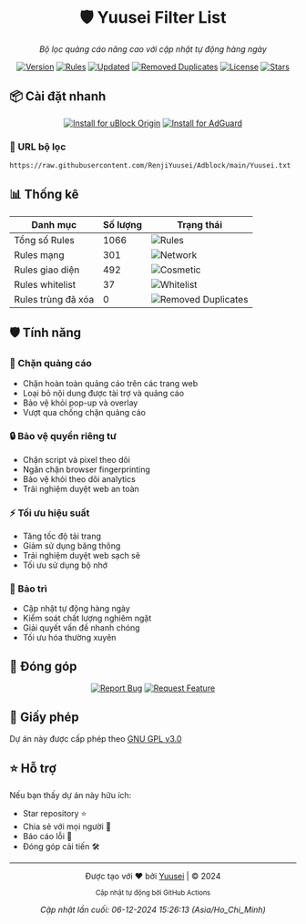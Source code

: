 <div align="center">

# 🛡️ Yuusei Filter List

_Bộ lọc quảng cáo nâng cao với cập nhật tự động hàng ngày_

[![Version](https://img.shields.io/endpoint?url=https://raw.githubusercontent.com/RenjiYuusei/Adblock/main/.github/badges/version.json)](https://github.com/RenjiYuusei/Adblock/main/Yuusei.txt)
[![Rules](https://img.shields.io/endpoint?url=https://raw.githubusercontent.com/RenjiYuusei/Adblock/main/.github/badges/rules.json)](https://raw.githubusercontent.com/RenjiYuusei/Adblock/main/Yuusei.txt)
[![Updated](https://img.shields.io/endpoint?url=https://raw.githubusercontent.com/RenjiYuusei/Adblock/main/.github/badges/updated.json)](https://github.com/RenjiYuusei/Adblock/commits/main)
[![Removed Duplicates](https://img.shields.io/endpoint?url=https://raw.githubusercontent.com/RenjiYuusei/Adblock/main/.github/badges/removed_duplicates.json)](https://raw.githubusercontent.com/RenjiYuusei/Adblock/main/Yuusei.txt)
[![License](https://img.shields.io/badge/license-GPL--3.0-orange?style=flat-square)](LICENSE)
[![Stars](https://img.shields.io/github/stars/RenjiYuusei/Adblock?style=flat-square&color=yellow)](https://github.com/RenjiYuusei/Adblock/stargazers)

</div>

## 📦 Cài đặt nhanh

<div align="center">

[![Install for uBlock Origin](https://img.shields.io/endpoint?url=https://raw.githubusercontent.com/RenjiYuusei/Adblock/main/.github/badges/ublock.json)](https://raw.githubusercontent.com/RenjiYuusei/Adblock/main/Yuusei.txt)
[![Install for AdGuard](https://img.shields.io/endpoint?url=https://raw.githubusercontent.com/RenjiYuusei/Adblock/main/.github/badges/adguard.json)](https://subscribe.adblockplus.org/?location=https://raw.githubusercontent.com/RenjiYuusei/Adblock/main/Yuusei.txt)

</div>

### 🔗 URL bộ lọc
```
https://raw.githubusercontent.com/RenjiYuusei/Adblock/main/Yuusei.txt
```

## 📊 Thống kê

<div align="center">

| Danh mục | Số lượng | Trạng thái |
|----------|--------|---------|
| Tổng số Rules | 1066 | ![Rules](https://img.shields.io/endpoint?url=https://raw.githubusercontent.com/RenjiYuusei/Adblock/main/.github/badges/rules.json) |
| Rules mạng | 301 | ![Network](https://img.shields.io/endpoint?url=https://raw.githubusercontent.com/RenjiYuusei/Adblock/main/.github/badges/network_rules.json) |
| Rules giao diện | 492 | ![Cosmetic](https://img.shields.io/endpoint?url=https://raw.githubusercontent.com/RenjiYuusei/Adblock/main/.github/badges/cosmetic_rules.json) |
| Rules whitelist | 37 | ![Whitelist](https://img.shields.io/endpoint?url=https://raw.githubusercontent.com/RenjiYuusei/Adblock/main/.github/badges/whitelist_rules.json) |
| Rules trùng đã xóa | 0 | ![Removed Duplicates](https://img.shields.io/endpoint?url=https://raw.githubusercontent.com/RenjiYuusei/Adblock/main/.github/badges/removed_duplicates.json) |

</div>

## 🛡️ Tính năng

### 🚫 Chặn quảng cáo
- Chặn hoàn toàn quảng cáo trên các trang web
- Loại bỏ nội dung được tài trợ và quảng cáo
- Bảo vệ khỏi pop-up và overlay
- Vượt qua chống chặn quảng cáo

### 🔒 Bảo vệ quyền riêng tư
- Chặn script và pixel theo dõi
- Ngăn chặn browser fingerprinting
- Bảo vệ khỏi theo dõi analytics
- Trải nghiệm duyệt web an toàn

### ⚡ Tối ưu hiệu suất
- Tăng tốc độ tải trang
- Giảm sử dụng băng thông
- Trải nghiệm duyệt web sạch sẽ
- Tối ưu sử dụng bộ nhớ

### 🔄 Bảo trì
- Cập nhật tự động hàng ngày
- Kiểm soát chất lượng nghiêm ngặt
- Giải quyết vấn đề nhanh chóng
- Tối ưu hóa thường xuyên

## 🤝 Đóng góp

<div align="center">

[![Report Bug](https://img.shields.io/badge/Báo%20lỗi-Gửi%20Issue-red?style=for-the-badge)](https://github.com/RenjiYuusei/Adblock/issues/new?assignees=&labels=bug&template=bug_report.md)
[![Request Feature](https://img.shields.io/badge/Yêu%20cầu%20tính%20năng-Gửi%20ý%20tưởng-blue?style=for-the-badge)](https://github.com/RenjiYuusei/Adblock/issues/new?assignees=&labels=enhancement&template=feature_request.md)

</div>

## 📜 Giấy phép

Dự án này được cấp phép theo [GNU GPL v3.0](LICENSE)

## ⭐ Hỗ trợ

Nếu bạn thấy dự án này hữu ích:
- Star repository ⭐
- Chia sẻ với mọi người 🔄
- Báo cáo lỗi 🐛
- Đóng góp cải tiến 🛠️

---

<div align="center">

Được tạo với ❤️ bởi [Yuusei](https://github.com/RenjiYuusei/Adblock) | © 2024

<sub>Cập nhật tự động bởi GitHub Actions</sub>

_Cập nhật lần cuối: 06-12-2024 15:26:13 (Asia/Ho_Chi_Minh)_

</div>
